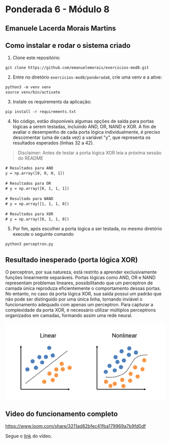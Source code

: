 # Ponderada 6 - Módulo 8
## Emanuele Lacerda Morais Martins

## Como instalar e rodar o sistema criado

1. Clone este repositório:
```
git clone https://github.com/emanuelemorais/exercicios-mod8.git
```
2. Entre no diretório `exercicios-mod8/ponderada6`, crie uma venv e a ative:
```
python3 -m venv venv
source venv/bin/activate
```
3. Instale os requirements da aplicação:
```
pip install -r requirements.txt
```
4. No código, estão disponíveis algumas opções de saída para portas lógicas a serem testadas, incluindo AND, OR, NAND e XOR. A fim de avaliar o desempenho de cada porta lógica individualmente, é preciso descomentar (uma de cada vez) a variável "y", que representa os resultados esperados (linhas 32 a 42).

> Disclaimer: Antes de testar a porta lógica XOR leia a próxima sessão do README
```
# Resultados para AND
y = np.array([0, 0, 0, 1]) 

# Resultados para OR
# y = np.array([0, 1, 1, 1])  

# Resultado para NAND
# y = np.array([1, 1, 1, 0])

# Resultados para XOR
# y = np.array([0, 1, 1, 0]) 
```
5. Por fim, após escolher a porta lógica a ser testada, no mesmo diretório execute o seguinte comando
```
python3 perceptron.py
```

## Resultado inesperado (porta lógica XOR)

O perceptron, por sua natureza, está restrito a aprender exclusivamente funções linearmente separáveis. Portas lógicas como AND, OR e NAND representam problemas lineares, possibilitando que um perceptron de camada única reproduza eficientemente o comportamento dessas portas. No entanto, no caso da porta lógica XOR, sua saída possui um padrão que não pode ser distinguido por uma única linha, tornando inviável o funcionamento adequado com apenas um perceptron. Para capturar a complexidade da porta XOR, é necessário utilizar múltiplos perceptrons organizados em camadas, formando assim uma rede neural.

<img src='./image/grafico-linear-nao-linear.png' width=600px>

## Video do funcionamento completo

https://www.loom.com/share/3211ad82bfec41fba179969a7b9fd0df

Segue o [link](https://www.loom.com/share/3211ad82bfec41fba179969a7b9fd0df) do vídeo.
